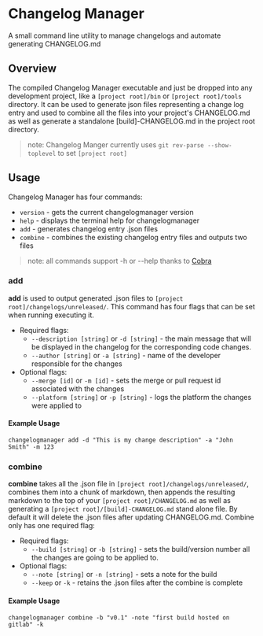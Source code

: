 # Changelog Manager
A small command line utility to manage changelogs and automate generating CHANGELOG.md

## Overview

The compiled Changelog Manager executable and just be dropped into any development project, like a `[project root]/bin` or `[project root]/tools` directory.  It can be used to generate json files representing a change log entry and used to combine all the files into your project's CHANGELOG.md as well as generate a standalone [build]-CHANGELOG.md in the project root directory.

> note: Changelog Manger currently uses `git rev-parse --show-toplevel` to set `[project root]`

## Usage

Changelog Manager has four commands:
 * `version` - gets the current changelogmanager version
 * `help` - displays the terminal help for changelogmanager
 * `add` - generates changelog entry .json files
 * `combine` - combines the existing changelog entry files and outputs two files
> note: all commands support -h or --help thanks to [Cobra](https://github.com/spf13/cobra)
 
### add
**add** is used to output generated .json files to `[project root]/changelogs/unreleased/`.  This command has four flags that can be set when running executing it.
* Required flags:
    * `--description [string]` or `-d [string]` - the main message that will be displayed in the changelog for the corresponding code changes.
    * `--author [string]` or `-a [string]` - name of the developer responsible for the changes
* Optional flags:
    * `--merge [id]` or `-m [id]` - sets the merge or pull request id associated with the changes
    * `--platform [string]` or `-p [string]` - logs the platform the changes were applied to
    
#### Example Usage
`changelogmanager add -d "This is my change description" -a "John Smith" -m 123`

### combine
**combine** takes all the .json file in `[project root]/changelogs/unreleased/`, combines them into a chunk of markdown, then appends the resulting markdown to the top of your `[project root]/CHANGELOG.md` as well as generating a `[project root]/[build]-CHANGELOG.md` stand alone file.  By default it will delete the .json files after updating CHANGELOG.md. Combine only has one required flag:
* Required flags:
    * `--build [string]` or `-b [string]` - sets the build/version number all the changes are going to be applied to.
* Optional flags:
    * `--note [string]` or `-n [string]` - sets a note for the build
    * `--keep` or `-k` - retains the .json files after the combine is complete
    
#### Example Usage
`changelogmanager combine -b "v0.1" -note "first build hosted on gitlab" -k`
